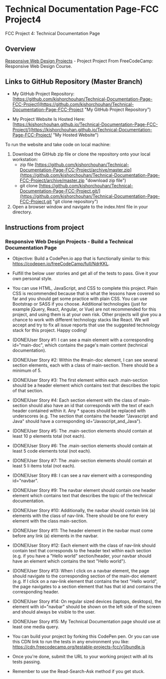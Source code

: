 # Technical Documentation Page-FCC Project4

FCC Project 4: Technical Documentation Page

## Overview

[Responsive Web Design Projects](https://learn.freecodecamp.org/responsive-web-design/responsive-web-design-projects/build-a-technical-documentation-page/) - Project
Project From FreeCodeCamp: Responsive Web Design Course.

## Links to GitHub Repository (Master Branch)

* My GitHub Project Repository: [https://github.com/kishorchouhan/Technical-Documentation-Page-FCC-Project](https://github.com/kishorchouhan/Technical-Documentation-Page-FCC-Project "My GitHub Project Repository")

* My Project Website Is Hosted Here: [https://kishorchouhan.github.io/Technical-Documentation-Page-FCC-Project/](https://kishorchouhan.github.io/Technical-Documentation-Page-FCC-Project/ "My Hosted Website")

To run the website and take code on local machine:

1. Download the GitHub zip file or clone the repository onto your local workstation:
	* zip file [https://github.com/kishorchouhan/Technical-Documentation-Page-FCC-Project/archive/master.zip](https://github.com/kishorchouhan/Technical-Documentation-Page-FCC-Project/archive/master.zip "download zip file")
	* git clone [https://github.com/kishorchouhan/Technical-Documentation-Page-FCC-Project.git/](https://github.com/kishorchouhan/Technical-Documentation-Page-FCC-Project.git "git clone repository")
2. Open a browser window and navigate to the index.html file in your directory.

## Instructions from project

### Responsive Web Design Projects - Build a Technical Documentation Page

* Objective: Build a CodePen.io app that is functionally similar to this: https://codepen.io/freeCodeCamp/full/NdrKKL.

* Fulfill the below user stories and get all of the tests to pass. Give it your own personal style.

* You can use HTML, JavaScript, and CSS to complete this project. Plain CSS is recommended because that is what the lessons have covered so far and you should get some practice with plain CSS. You can use Bootstrap or SASS if you choose. Additional technologies (just for example jQuery, React, Angular, or Vue) are not recommended for this project, and using them is at your own risk. Other projects will give you a chance to work with different technology stacks like React. We will accept and try to fix all issue reports that use the suggested technology stack for this project. Happy coding!

* (DONE)User Story #1: I can see a main element with a corresponding id="main-doc", which contains the page's main content (technical documentation).

* (DONE)User Story #2: Within the #main-doc element, I can see several section elements, each with a class of main-section. There should be a minimum of 5.

* (DONE)User Story #3: The first element within each .main-section should be a header element which contains text that describes the topic of that section.

* (DONE)User Story #4: Each section element with the class of main-section should also have an id that corresponds with the text of each header contained within it. Any * spaces should be replaced with underscores (e.g. The section that contains the header "Javascript and Java" should have a corresponding id="Javascript_and_Java").

* (DONE)User Story #5: The .main-section elements should contain at least 10 p elements total (not each).

* (DONE)User Story #6: The .main-section elements should contain at least 5 code elements total (not each).

* (DONE)User Story #7: The .main-section elements should contain at least 5 li items total (not each).

* (DONE)User Story #8: I can see a nav element with a corresponding id="navbar".

* (DONE)User Story #9: The navbar element should contain one header element which contains text that describes the topic of the technical documentation.

* (DONE)User Story #10: Additionally, the navbar should contain link (a) elements with the class of nav-link. There should be one for every element with the class main-section.

* (DONE)User Story #11: The header element in the navbar must come before any link (a) elements in the navbar.

* (DONE)User Story #12: Each element with the class of nav-link should contain text that corresponds to the header text within each section (e.g. if you have a "Hello world" section/header, your navbar should have an element which contains the text "Hello world").

* (DONE)User Story #13: When I click on a navbar element, the page should navigate to the corresponding section of the main-doc element (e.g. If I click on a nav-link element that contains the text "Hello world", the page navigates to a section element that has that id and contains the corresponding header.

* (DONE)User Story #14: On regular sized devices (laptops, desktops), the element with id="navbar" should be shown on the left side of the screen and should always be visible to the user.

* (DONE)User Story #15: My Technical Documentation page should use at least one media query.

* You can build your project by forking this CodePen pen. Or you can use this CDN link to run the tests in any environment you like: https://cdn.freecodecamp.org/testable-projects-fcc/v1/bundle.js

* Once you're done, submit the URL to your working project with all its tests passing.

* Remember to use the Read-Search-Ask method if you get stuck.

